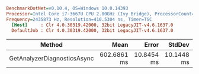 ``` ini

BenchmarkDotNet=v0.10.4, OS=Windows 10.0.14393
Processor=Intel Core i7-3667U CPU 2.00GHz (Ivy Bridge), ProcessorCount=4
Frequency=2435873 Hz, Resolution=410.5304 ns, Timer=TSC
  [Host]     : Clr 4.0.30319.42000, 32bit LegacyJIT-v4.6.1637.0
  DefaultJob : Clr 4.0.30319.42000, 32bit LegacyJIT-v4.6.1637.0


```
 |                      Method |        Mean |      Error |     StdDev |      Gen 0 |     Gen 1 | Allocated |
 |---------------------------- |------------:|-----------:|-----------:|-----------:|----------:|----------:|
 | GetAnalyzerDiagnosticsAsync | 602.6861 ms | 10.8454 ms | 10.1448 ms | 10095.8333 | 1233.3333 |   0.04 GB |
